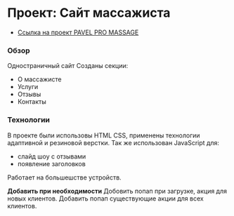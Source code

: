# Проект: Сайт массажиста

 * [Cсылка на проект PAVEL PRO MASSAGE](https://pavel-khokhlov.github.io/pavelpromassage/)

### Обзор
Одностраничный сайт
Созданы секции:
* О массажисте
* Услуги
* Отзывы
* Контакты

### Технологии
В проекте были использовы HTML CSS, применены технологии адаптивной и резиновой верстки. Так же использован JavaScript для:
* слайд шоу с отзывами
* появление заголовков

Работает на большешстве устройств.

**Добавить при необходимости**
Добовить попап при загрузке, акция для новых клиентов.
Добавить попап существующие акции для всех клиентов.
